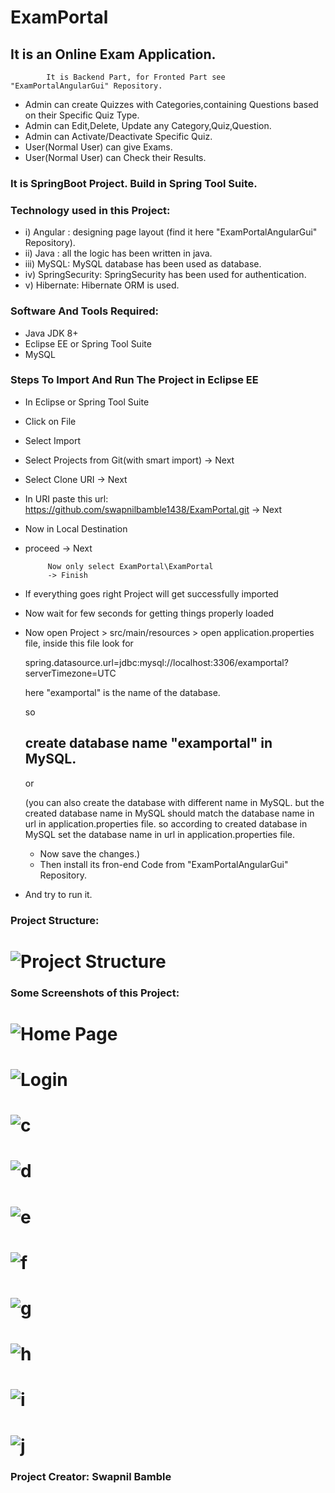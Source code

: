 # ExamPortal
## It is an Online Exam Application. 
            It is Backend Part, for Fronted Part see "ExamPortalAngularGui" Repository.
 - Admin can create  Quizzes with Categories,containing Questions based on their Specific Quiz Type.
 - Admin can Edit,Delete, Update any Category,Quiz,Question.
 - Admin can Activate/Deactivate Specific Quiz.  
 - User(Normal User) can give Exams.
 - User(Normal User) can Check their Results.
              
### It is SpringBoot Project. Build in Spring Tool Suite.

### Technology used in this Project: 
- i) Angular : designing page layout (find it here "ExamPortalAngularGui" Repository). 
- ii) Java : all the logic has been written in java. 
- iii) MySQL: MySQL database has been used as database.
- iv) SpringSecurity: SpringSecurity has been used for authentication.
- v) Hibernate: Hibernate ORM is used.


### Software And Tools Required:
- Java JDK 8+ 
- Eclipse EE or Spring Tool Suite
- MySQL

### Steps To Import And Run The Project in Eclipse EE
- In Eclipse or Spring Tool Suite
- Click on File
- Select Import
- Select Projects from Git(with smart import) -> Next
- Select Clone URI -> Next
- In URI paste this url: https://github.com/swapnilbamble1438/ExamPortal.git
  -> Next
-  Now in Local Destination

-  proceed -> Next

            Now only select ExamPortal\ExamPortal
            -> Finish
   
-  If everything goes right Project will get successfully imported
-  Now wait for few seconds for getting things properly loaded

-  Now open Project > src/main/resources > open application.properties file,
   inside this file look for
   
   spring.datasource.url=jdbc:mysql://localhost:3306/examportal?serverTimezone=UTC

   here "examportal" is the name of the database.
   
     so

   ## create database name "examportal" in MySQL.

    or

   (you can also create the database with different name in MySQL. but the created database
   name in MySQL should match the database name in url in application.properties file.
   so according to created database in MySQL set the database name in url in 
   application.properties 
   file.
   - Now save the changes.)
   - Then install its fron-end Code from "ExamPortalAngularGui" Repository.
  - And try to run it.


### Project Structure:
![Project Structure](a11.png)
==================================================================================================================================================================


### Some Screenshots of this Project:
![Home Page](a1.png)
==================================================================================================================================================================
![Login](a2.png)
==================================================================================================================================================================
![c](a3.png)
==================================================================================================================================================================
![d](a4.png)
==================================================================================================================================================================
![e](a5.png)
==================================================================================================================================================================
![f](a6.png)
==================================================================================================================================================================
![g](a7.png)
==================================================================================================================================================================
![h](a8.png)
==================================================================================================================================================================
![i](a9.png)
==================================================================================================================================================================
![j](a10.png)
==================================================================================================================================================================




### Project Creator: Swapnil Bamble


